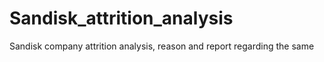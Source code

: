 # Sandisk_attrition_analysis
Sandisk company attrition analysis, reason and report regarding the same
